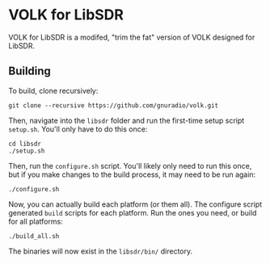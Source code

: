 # VOLK for LibSDR

VOLK for LibSDR is a modifed, "trim the fat" version of VOLK designed for LibSDR.

## Building

To build, clone recursively:

```
git clone --recursive https://github.com/gnuradio/volk.git
```

Then, navigate into the ``libsdr`` folder and run the first-time setup script ``setup.sh``. You'll only have to do this once:

```
cd libsdr
./setup.sh
```

Then, run the ``configure.sh`` script. You'll likely only need to run this once, but if you make changes to the build process, it may need to be run again:

```
./configure.sh
```

Now, you can actually build each platform (or them all). The configure script generated ``build`` scripts for each platform. Run the ones you need, or build for all platforms:

```
./build_all.sh
```

The binaries will now exist in the ``libsdr/bin/`` directory.
